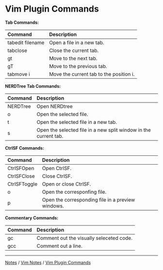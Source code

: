 # Vim Plugin Commands

**Tab Commands:**

| Command | Description |
|:--------|:------------|
| tabedit filename | Open a file in a new tab. |
| tabclose | Close the current tab. |
| gt | Move to the next tab. |
| gT | Move to the previous tab. |
| tabmove i | Move the current tab to the position i. |

**NERDTree Tab Commands:**

| Command | Description |
|:--------|:------------|
| NERDTree | Open NERDtree |
| o | Open the selected file. |
| t | Open the selected file in a new tab. |
| s | Open the selected file in a new split window in the current tab. |

**CtrlSF Commands:**

| Command | Description |
|:--------|:------------|
| CtrlSFOpen | Open CtrlSF. |
| CtrlSFClose | Close CtrlSF. |
| CtrlSFToggle | Open or close CtrlSF. |
| o | Open the corresponfing file. |
| p | Open the corresponding file in a preview windows. |

**Commentary Commands:**

| Command | Description |
|:--------|:------------|
| gc | Comment out the visually seleceted code. |
| gcc | Comment out a line. |

<hr style="height:1px;">

[Notes](../../index.md#notes) / [Vim Notes](../../index.md#vim-notes) / [Vim Plugin Commands](#vim-plugin-commands)
